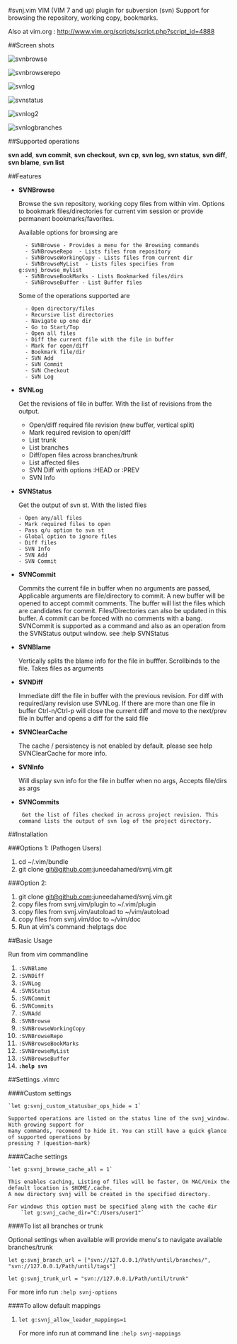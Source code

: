 #svnj.vim
VIM (VIM 7 and up) plugin for subversion (svn)
Support for browsing the repository, working copy, bookmarks.

Also at vim.org : http://www.vim.org/scripts/script.php?script_id=4888

##Screen shots

![svnbrowse][1]

![svnbrowserepo][2]

![svnlog][3]

![svnstatus][4]

![svnlog2][5]

![svnlogbranches][6]


##Supported operations

 **svn add**, **svn commit**, **svn checkout**, **svn cp**,
 **svn log**, **svn status**, **svn diff**, **svn blame**, **svn list**

##Features
* <b>SVNBrowse</b>

    Browse the svn repository, working copy files from within vim. Options to 
    bookmark files/directories for current vim session or provide permanent 
    bookmarks/favorites.
    
    Available options for browsing are
    
        - SVNBrowse - Provides a menu for the Browsing commands
        - SVNBrowseRepo  - Lists files from repository
        - SVNBrowseWorkingCopy - Lists files from current dir
        - SVNBrowseMyList  - Lists files specifies from g:svnj_browse_mylist
        - SVNBrowseBookMarks - Lists Bookmarked files/dirs
        - SVNBrowseBuffer - List Buffer files

    Some of the operations supported are
    
        - Open directory/files
        - Recursive list directories
        - Navigate up one dir
        - Go to Start/Top
        - Open all files
        - Diff the current file with the file in buffer
        - Mark for open/diff
        - Bookmark file/dir
        - SVN Add
        - SVN Commit
        - SVN Checkout 
        - SVN Log
    
* <b>SVNLog</b>

	Get the revisions of file in buffer. With the list of revisions from the output.
    
     - Open/diff required file revision (new buffer, vertical split)
     - Mark required revision to open/diff
     - List trunk
     - List branches
     - Diff/open files across branches/trunk
     - List affected files 
     - SVN Diff with options :HEAD or :PREV
     - SVN Info

*  <b>SVNStatus</b>

	Get the output of svn st. With the listed files
	
       - Open any/all files
       - Mark required files to open
       - Pass q/u option to svn st
       - Global option to ignore files
       - Diff files
       - SVN Info
       - SVN Add
       - SVN Commit


* <b>SVNCommit</b>

     Commits the current file in buffer when no arguments are passed, Applicable arguments are 
     file/directory to commit. A new buffer will be opened to accept commit comments. The
     buffer will list the files which are candidates for commit. Files/Directories can also be
     updated in this buffer. A commit can be forced with no comments with a bang.
     SVNCommit is supported as a command and also as an operation from the SVNStatus output 
     window. see :help SVNStatus
     
* <b>SVNBlame</b>
     
     Vertically splits the blame info for the file in bufffer. Scrollbinds to the file.
     Takes files as arguments

* <b>SVNDiff</b>

    Immediate diff the file in buffer with the previous revision. For diff with required/any
    revision use SVNLog. If there are more than one file in buffer Ctrl-n/Ctrl-p will
    close the current diff and move to the next/prev file in buffer and opens a diff for
    the said file

* <b>SVNClearCache</b>
     
    The cache / persistency is not enabled by default. please see help SVNClearCache for more info.

* <b>SVNInfo</b>
     
    Will display svn info for the file in buffer when no args, Accepts file/dirs as args

* <b>SVNCommits</b>

       Get the list of files checked in across project revision. This command lists the output of svn log of the project directory.  
     

##Installation

###Options 1:  (Pathogen Users)

1. cd ~/.vim/bundle
2. git clone git@github.com:juneedahamed/svnj.vim.git

###Option 2:

1. git clone git@github.com:juneedahamed/svnj.vim.git
2. copy files from svnj.vim/plugin to ~/.vim/plugin
3. copy files from svnj.vim/autoload to ~/vim/autoload
4. copy files from svnj.vim/doc to ~/vim/doc
5. Run at vim's command    :helptags doc

##Basic Usage

Run from vim commandline

1. `:SVNBlame`
2. `:SVNDiff`
3. `:SVNLog`
4. `:SVNStatus`
5. `:SVNCommit`
6. `:SVNCommits`
7. `:SVNAdd`
8. `:SVNBrowse`
9. `:SVNBrowseWorkingCopy`
10. `:SVNBrowseRepo`
11. `:SVNBrowseBookMarks`
12. `:SVNBrowseMyList`
12. `:SVNBrowseBuffer`
13. **`:help svn`**

##Settings .vimrc 

####Custom settings

    `let g:svnj_custom_statusbar_ops_hide = 1`
    
    Supported operations are listed on the status line of the svnj_window. With growing support for
    many commands, recomend to hide it. You can still have a quick glance of supported operations by
    pressing ? (question-mark)

####Cache settings

    `let g:svnj_browse_cache_all = 1`

    This enables caching, Listing of files will be faster, On MAC/Unix the default location is $HOME/.cache.
    A new directory svnj will be created in the specified directory.

    For windows this option must be specified along with the cache dir
        `let g:svnj_cache_dir="C:/Users/user1"`

####To list all branches or trunk

   Optional settings when available will provide menu's to navigate available branches/trunk

   `let g:svnj_branch_url = ["svn://127.0.0.1/Path/until/branches/", "svn://127.0.0.1/Path/until/tags"]`

   `let g:svnj_trunk_url = "svn://127.0.0.1/Path/until/trunk"`

   For more info run `:help svnj-options`

####To allow default mappings
1. `let g:svnj_allow_leader_mappings=1`

    For more info run at command line `:help svnj-mappings`
    
[1]: http://i.imgur.com/GplIbo2.png
[2]: http://i.imgur.com/Vl9pmoI.png
[3]: http://i.imgur.com/oY6E2kP.png
[4]: http://i.imgur.com/I69Mny2.png
[5]: http://i.imgur.com/QskUigu.png
[6]: http://i.imgur.com/GTBhjVT.png

